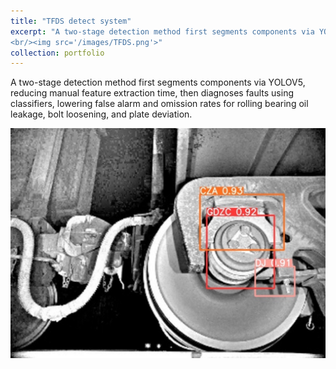 ```yaml
---
title: "TFDS detect system"
excerpt: "A two-stage detection method first segments components via YOLOV5, reducing manual feature extraction time, then diagnoses faults using classifiers, lowering false alarm and omission rates for rolling bearing oil leakage, bolt loosening, and plate deviation. A PyQT5-based UI provides clear feedback on detection results.
<br/><img src='/images/TFDS.png'>"
collection: portfolio
---
```


A two-stage detection method first segments components via YOLOV5, reducing manual feature extraction time, then diagnoses faults using classifiers, lowering false alarm and omission rates for rolling bearing oil leakage, bolt loosening, and plate deviation.

<img src="/images/TFDS.png">
